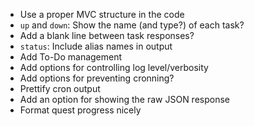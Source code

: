 - Use a proper MVC structure in the code
- `up` and `down`: Show the name (and type?) of each task?
- Add a blank line between task responses?
- `status`: Include alias names in output
- Add To-Do management
- Add options for controlling log level/verbosity
- Add options for preventing cronning?
- Prettify cron output
- Add an option for showing the raw JSON response
- Format quest progress nicely
